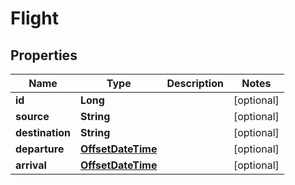 # Flight

## Properties
Name | Type | Description | Notes
------------ | ------------- | ------------- | -------------
**id** | **Long** |  |  [optional]
**source** | **String** |  |  [optional]
**destination** | **String** |  |  [optional]
**departure** | [**OffsetDateTime**](OffsetDateTime.md) |  |  [optional]
**arrival** | [**OffsetDateTime**](OffsetDateTime.md) |  |  [optional]
